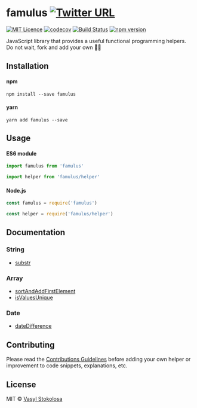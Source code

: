 # famulus [![Twitter URL](https://img.shields.io/twitter/url/http/shields.io.svg?style=social)](https://twitter.com/intent/tweet?hashtags=javascript%20%23helpers%20%23utilities&original_referer=https%3A%2F%2Fpublish.twitter.com%2F&ref_src=twsrc%5Etfw&text=JavaScript%20library%20that%20provides%20a%20useful%20functional%20programming%20helpers.%20Do%20not%20wait%2C%20add%20your%20own%20%F0%9F%94%A7%F0%9F%92%AA&tw_p=tweetbutton&url=https%3A%2F%2Fwww.npmjs.com%2Fpackage%2Ffamulus&via=shystrukk) #
[![MIT Licence](https://badges.frapsoft.com/os/mit/mit.svg?v=103)](https://opensource.org/licenses/mit-license.php) [![codecov](https://codecov.io/gh/shystruk/famulus/branch/master/graph/badge.svg)](https://codecov.io/gh/shystruk/famulus) [![Build Status](https://travis-ci.org/shystruk/famulus.svg?branch=master)](https://travis-ci.org/shystruk/famulus) [![npm version](https://badge.fury.io/js/famulus.svg)](https://badge.fury.io/js/famulus)

JavaScript library that provides a useful functional programming helpers. Do not wait, fork and add your own 🔧💪

## Installation
#### npm
`npm install --save famulus`

#### yarn
`yarn add famulus --save`

## Usage
#### ES6 module
```javascript
import famulus from 'famulus'
```
```javascript
import helper from 'famulus/helper'
```

#### Node.js
```javascript
const famulus = require('famulus')
```
```javascript
const helper = require('famulus/helper')
```

## Documentation
### String
- [substr](docs/substr.md)


### Array
- [sortAndAddFirstElement](docs/sortAndAddFirstElement.md)
- [isValuesUnique](docs/isValuesUnique.md)


### Date
- [dateDifference](docs/dateDifference.md)

## Contributing

Please read the [Contributions Guidelines](CONTRIBUTING.md) before adding your own helper or improvement to code snippets, explanations, etc.

## License

MIT © [Vasyl Stokolosa](https://about.me/shystruk)
